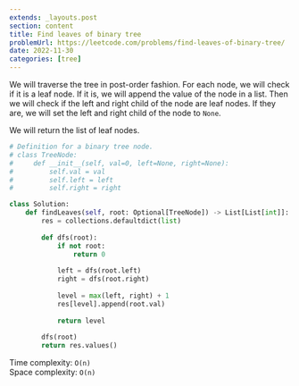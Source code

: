 ```yaml
---
extends: _layouts.post
section: content
title: Find leaves of binary tree
problemUrl: https://leetcode.com/problems/find-leaves-of-binary-tree/
date: 2022-11-30
categories: [tree]
---
```


We will traverse the tree in post-order fashion. For each node, we will check if it is a leaf node. If it is, we will append the value of the node in a list. Then we will check if the left and right child of the node are leaf nodes. If they are, we will set the left and right child of the node to `None`.

We will return the list of leaf nodes.

```python
# Definition for a binary tree node.
# class TreeNode:
#     def __init__(self, val=0, left=None, right=None):
#         self.val = val
#         self.left = left
#         self.right = right

class Solution:
    def findLeaves(self, root: Optional[TreeNode]) -> List[List[int]]:
        res = collections.defaultdict(list)
        
        def dfs(root):
            if not root:
                return 0
            
            left = dfs(root.left)
            right = dfs(root.right)
            
            level = max(left, right) + 1
            res[level].append(root.val)
            
            return level
        
        dfs(root)
        return res.values()
```

Time complexity: `O(n)` <br/>
Space complexity: `O(n)`